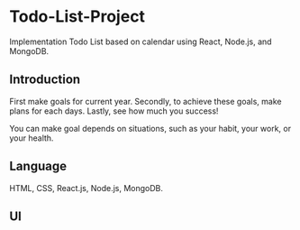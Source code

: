 # Todo-List-Project
Implementation Todo List based on calendar using React, Node.js, and MongoDB.


Introduction
--------------------------------------
First make goals for current year. 
Secondly, to achieve these goals, make plans for each days. 
Lastly, see how much you success!

You can make goal depends on situations, such as your habit, your work, or your health.




Language
--------------------------------------
HTML, CSS, React.js, Node.js, MongoDB.





UI
--------------------------------------

